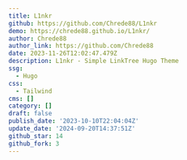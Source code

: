 ```yaml
---
title: L1nkr
github: https://github.com/Chrede88/L1nkr
demo: https://chrede88.github.io/L1nkr/
author: Chrede88
author_link: https://github.com/Chrede88
date: 2023-11-26T12:02:47.479Z
description: L1nkr - Simple LinkTree Hugo Theme
ssg:
  - Hugo
css:
  - Tailwind
cms: []
category: []
draft: false
publish_date: '2023-10-10T22:04:04Z'
update_date: '2024-09-20T14:37:51Z'
github_star: 14
github_fork: 3
---
```


